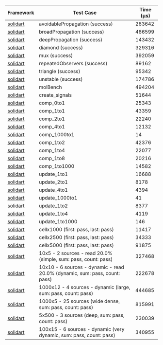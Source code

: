 | Framework | Test Case | Time (μs) |
| --- | --- | --- |
| [solidart](https://github.com/nank1ro/solidart) | avoidablePropagation (success) | 263642 |
| [solidart](https://github.com/nank1ro/solidart) | broadPropagation (success) | 466599 |
| [solidart](https://github.com/nank1ro/solidart) | deepPropagation (success) | 143432 |
| [solidart](https://github.com/nank1ro/solidart) | diamond (success) | 329316 |
| [solidart](https://github.com/nank1ro/solidart) | mux (success) | 392059 |
| [solidart](https://github.com/nank1ro/solidart) | repeatedObservers (success) | 89162 |
| [solidart](https://github.com/nank1ro/solidart) | triangle (success) | 95342 |
| [solidart](https://github.com/nank1ro/solidart) | unstable (success) | 174786 |
| [solidart](https://github.com/nank1ro/solidart) | molBench | 494204 |
| [solidart](https://github.com/nank1ro/solidart) | create_signals | 51644 |
| [solidart](https://github.com/nank1ro/solidart) | comp_0to1 | 25343 |
| [solidart](https://github.com/nank1ro/solidart) | comp_1to1 | 43359 |
| [solidart](https://github.com/nank1ro/solidart) | comp_2to1 | 22240 |
| [solidart](https://github.com/nank1ro/solidart) | comp_4to1 | 12132 |
| [solidart](https://github.com/nank1ro/solidart) | comp_1000to1 | 14 |
| [solidart](https://github.com/nank1ro/solidart) | comp_1to2 | 42376 |
| [solidart](https://github.com/nank1ro/solidart) | comp_1to4 | 22077 |
| [solidart](https://github.com/nank1ro/solidart) | comp_1to8 | 20216 |
| [solidart](https://github.com/nank1ro/solidart) | comp_1to1000 | 14582 |
| [solidart](https://github.com/nank1ro/solidart) | update_1to1 | 16688 |
| [solidart](https://github.com/nank1ro/solidart) | update_2to1 | 8178 |
| [solidart](https://github.com/nank1ro/solidart) | update_4to1 | 4394 |
| [solidart](https://github.com/nank1ro/solidart) | update_1000to1 | 41 |
| [solidart](https://github.com/nank1ro/solidart) | update_1to2 | 8377 |
| [solidart](https://github.com/nank1ro/solidart) | update_1to4 | 4119 |
| [solidart](https://github.com/nank1ro/solidart) | update_1to1000 | 146 |
| [solidart](https://github.com/nank1ro/solidart) | cellx1000 (first: pass, last: pass) | 11417 |
| [solidart](https://github.com/nank1ro/solidart) | cellx2500 (first: pass, last: pass) | 34333 |
| [solidart](https://github.com/nank1ro/solidart) | cellx5000 (first: pass, last: pass) | 91875 |
| [solidart](https://github.com/nank1ro/solidart) | 10x5 - 2 sources - read 20.0% (simple, sum: pass, count: pass) | 327468 |
| [solidart](https://github.com/nank1ro/solidart) | 10x10 - 6 sources - dynamic - read 20.0% (dynamic, sum: pass, count: pass) | 222678 |
| [solidart](https://github.com/nank1ro/solidart) | 1000x12 - 4 sources - dynamic (large, sum: pass, count: pass) | 444685 |
| [solidart](https://github.com/nank1ro/solidart) | 1000x5 - 25 sources (wide dense, sum: pass, count: pass) | 815991 |
| [solidart](https://github.com/nank1ro/solidart) | 5x500 - 3 sources (deep, sum: pass, count: pass) | 230039 |
| [solidart](https://github.com/nank1ro/solidart) | 100x15 - 6 sources - dynamic (very dynamic, sum: pass, count: pass) | 340955 |
